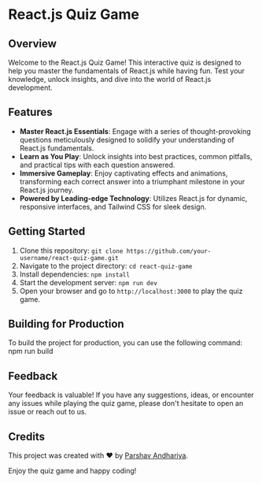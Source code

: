 # React.js Quiz Game

## Overview
Welcome to the React.js Quiz Game! This interactive quiz is designed to help you master the fundamentals of React.js while having fun. Test your knowledge, unlock insights, and dive into the world of React.js development.

## Features
- **Master React.js Essentials**: Engage with a series of thought-provoking questions meticulously designed to solidify your understanding of React.js fundamentals.
- **Learn as You Play**: Unlock insights into best practices, common pitfalls, and practical tips with each question answered.
- **Immersive Gameplay**: Enjoy captivating effects and animations, transforming each correct answer into a triumphant milestone in your React.js journey.
- **Powered by Leading-edge Technology**: Utilizes React.js for dynamic, responsive interfaces, and Tailwind CSS for sleek design.

## Getting Started
1. Clone this repository: `git clone https://github.com/your-username/react-quiz-game.git`
2. Navigate to the project directory: `cd react-quiz-game`
3. Install dependencies: `npm install`
4. Start the development server: `npm run dev`
5. Open your browser and go to `http://localhost:3000` to play the quiz game.

## Building for Production
To build the project for production, you can use the following command:
npm run build

## Feedback
Your feedback is valuable! If you have any suggestions, ideas, or encounter any issues while playing the quiz game, please don't hesitate to open an issue or reach out to us.

## Credits
This project was created with ❤️ by [Parshav Andhariya](https://github.com/PARSHAV529).

Enjoy the quiz game and happy coding!
